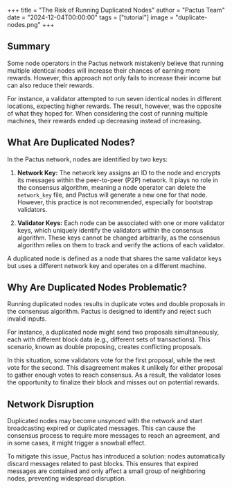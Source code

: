 +++
title = "The Risk of Running Duplicated Nodes"
author = "Pactus Team"
date = "2024-12-04T00:00:00"
tags = ["tutorial"]
image = "duplicate-nodes.png"
+++

## Summary

Some node operators in the Pactus network mistakenly believe that running multiple identical nodes
will increase their chances of earning more rewards.
However, this approach not only fails to increase their income but can also reduce their rewards.

For instance, a validator attempted to run seven identical nodes in different locations, expecting higher rewards.
The result, however, was the opposite of what they hoped for.
When considering the cost of running multiple machines, their rewards ended up decreasing instead of increasing.

## What Are Duplicated Nodes?

In the Pactus network, nodes are identified by two keys:

1. **Network Key:**
   The network key assigns an ID to the node and encrypts its messages within the peer-to-peer (P2P) network.
   It plays no role in the consensus algorithm, meaning a node operator can delete the `network_key` file,
   and Pactus will generate a new one for that node.
   However, this practice is not recommended, especially for bootstrap validators.

2. **Validator Keys:**
   Each node can be associated with one or more validator keys,
   which uniquely identify the validators within the consensus algorithm.
   These keys cannot be changed arbitrarily, as the consensus algorithm relies on them to track and
   verify the actions of each validator.

A duplicated node is defined as a node that shares the same validator keys but
uses a different network key and operates on a different machine.

## Why Are Duplicated Nodes Problematic?

Running duplicated nodes results in duplicate votes and double proposals in the consensus algorithm.
Pactus is designed to identify and reject such invalid inputs.

For instance, a duplicated node might send two proposals simultaneously,
each with different block data (e.g., different sets of transactions).
This scenario, known as double proposing, creates conflicting proposals.

In this situation, some validators vote for the first proposal, while the rest vote for the second.
This disagreement makes it unlikely for either proposal to gather enough votes to reach consensus.
As a result, the validator loses the opportunity to finalize their block and misses out on potential rewards.

## Network Disruption

Duplicated nodes may become unsynced with the network and start broadcasting expired or duplicated messages.
This can cause the consensus process to require more messages to reach an agreement,
and in some cases, it might trigger a snowball effect.

To mitigate this issue, Pactus has introduced a solution: nodes automatically discard messages related to past blocks.
This ensures that expired messages are contained and only affect a small group of neighboring nodes,
preventing widespread disruption.
